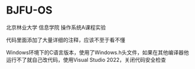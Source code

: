 # BJFU-OS
北京林业大学 信息学院 操作系统A课程实验

代码里面添加了大量详细的注释，应该不至于看不懂

Windows环境下的C语言版本，使用了Windows.h头文件，如果在其他编译器他运行不了就自己改代码，使用Visual Studio 2022，关闭代码安全检查
